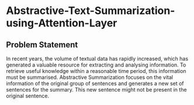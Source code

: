 # Abstractive-Text-Summarization-using-Attention-Layer
## Problem Statement
In recent years, the volume of textual data has rapidly increased, which has generated a valuable resource for extracting and analysing information. To retrieve useful knowledge within a reasonable time period, this information must be summarised.
Abstractive Summarization focuses on the vital information of the original group of sentences and generates a new set of sentences for the summary. This new sentence might not be present in the original sentence.
